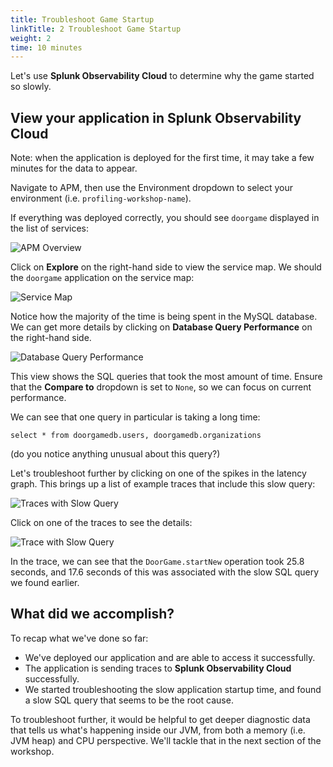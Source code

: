 ```yaml
---
title: Troubleshoot Game Startup
linkTitle: 2 Troubleshoot Game Startup
weight: 2
time: 10 minutes
---
```


Let's use **Splunk Observability Cloud** to determine why the game started so slowly. 

## View your application in Splunk Observability Cloud

Note: when the application is deployed for the first time, it may take a few minutes for the data to appear.

Navigate to APM, then use the Environment dropdown to select your environment (i.e. `profiling-workshop-name`).

If everything was deployed correctly, you should see `doorgame` displayed in the list of services:

![APM Overview](../images/apm_overview.png)

Click on **Explore** on the right-hand side to view the service map.  We should the `doorgame` application on the service map:

![Service Map](../images/service_map.png)

Notice how the majority of the time is being spent in the MySQL database. We can get more details by clicking on **Database Query Performance** on the right-hand side. 

![Database Query Performance](../images/db_query_performance.png)

This view shows the SQL queries that took the most amount of time. Ensure that the **Compare to** dropdown is set to `None`, so we can focus on current performance. 

We can see that one query in particular is taking a long time: 

````
select * from doorgamedb.users, doorgamedb.organizations
````
(do you notice anything unusual about this query?)

Let's troubleshoot further by clicking on one of the spikes in the latency graph. This brings up a list of example traces that include this slow query: 

![Traces with Slow Query](../images/traces_with_slow_query.png)

Click on one of the traces to see the details: 

![Trace with Slow Query](../images/trace_with_slow_query.png)

In the trace, we can see that the `DoorGame.startNew` operation took 25.8 seconds, and 17.6 seconds of this was associated with the slow SQL query we found earlier. 

## What did we accomplish?

To recap what we've done so far: 

* We've deployed our application and are able to access it successfully. 
* The application is sending traces to **Splunk Observability Cloud** successfully. 
* We started troubleshooting the slow application startup time, and found a slow SQL query that seems to be the root cause. 

To troubleshoot further, it would be helpful to get deeper diagnostic data that tells us what's happening inside our JVM, from both a memory (i.e. JVM heap) and CPU perspective. We'll tackle that in the next section of the workshop.  